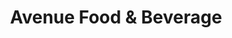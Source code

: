 ---
title: "Avenue Food & Beverage"
url: /willowick/avenue-food-und-beverage/
shop: Lebensmittel
---